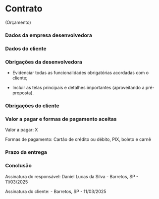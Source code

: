 # Contrato

(Orçamento)

### Dados da empresa desenvolvedora

### Dados do cliente

### Obrigações da desenvolvedora
- Evidenciar todas as funcionalidades obrigatórias acordadas com o cliente;

- Incluir as telas principais e detalhes importantes (aproveitando a pré-proposta).

### Obrigações do cliente

### Valor a pagar e formas de pagamento aceitas

Valor a pagar: X

Formas de pagamento: Cartão de crédito ou débito, PIX, boleto e carnê

### Prazo da entrega

### Conclusão

Assinatura do responsável: Daniel Lucas da Silva - Barretos, SP - 11/03/2025

Assinatura do cliente: - Barretos, SP - 11/03/2025